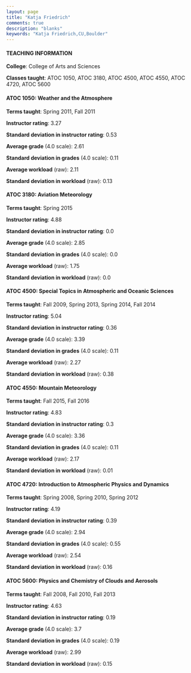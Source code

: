 ```yaml
---
layout: page
title: "Katja Friedrich" 
comments: true
description: "blanks"
keywords: "Katja Friedrich,CU,Boulder"
---
```

<head>
<script src="https://ajax.googleapis.com/ajax/libs/jquery/2.1.3/jquery.min.js"></script>
<script src="https://dl.dropboxusercontent.com/s/pc42nxpaw1ea4o9/highcharts.js?dl=0"></script>
<!-- <script src="../assets/js/highcharts.js"></script> -->
<style type="text/css">@font-face {
	font-family: "Bebas Neue";
	src: url(https://www.filehosting.org/file/details/544349/BebasNeue Regular.otf) format("opentype");
	}
	h1.Bebas { 
		font-family: "Bebas Neue", Verdana, Tahoma;
	}
</style>
</head>
	   
#### TEACHING INFORMATION

**College**: College of Arts and Sciences

**Classes taught**: ATOC 1050, ATOC 3180, ATOC 4500, ATOC 4550, ATOC 4720, ATOC 5600

#### ATOC 1050: Weather and the Atmosphere

**Terms taught**: Spring 2011, Fall 2011

**Instructor rating**: 3.27

**Standard deviation in instructor rating**: 0.53

**Average grade** (4.0 scale): 2.61

**Standard deviation in grades** (4.0 scale): 0.11

**Average workload** (raw): 2.11

**Standard deviation in workload** (raw): 0.13

#### ATOC 3180: Aviation Meteorology

**Terms taught**: Spring 2015

**Instructor rating**: 4.88

**Standard deviation in instructor rating**: 0.0

**Average grade** (4.0 scale): 2.85

**Standard deviation in grades** (4.0 scale): 0.0

**Average workload** (raw): 1.75

**Standard deviation in workload** (raw): 0.0

#### ATOC 4500: Special Topics in Atmospheric and Oceanic Sciences

**Terms taught**: Fall 2009, Spring 2013, Spring 2014, Fall 2014

**Instructor rating**: 5.04

**Standard deviation in instructor rating**: 0.36

**Average grade** (4.0 scale): 3.39

**Standard deviation in grades** (4.0 scale): 0.11

**Average workload** (raw): 2.27

**Standard deviation in workload** (raw): 0.38

#### ATOC 4550: Mountain Meteorology

**Terms taught**: Fall 2015, Fall 2016

**Instructor rating**: 4.83

**Standard deviation in instructor rating**: 0.3

**Average grade** (4.0 scale): 3.36

**Standard deviation in grades** (4.0 scale): 0.11

**Average workload** (raw): 2.17

**Standard deviation in workload** (raw): 0.01

#### ATOC 4720: Introduction to Atmospheric Physics and Dynamics

**Terms taught**: Spring 2008, Spring 2010, Spring 2012

**Instructor rating**: 4.19

**Standard deviation in instructor rating**: 0.39

**Average grade** (4.0 scale): 2.94

**Standard deviation in grades** (4.0 scale): 0.55

**Average workload** (raw): 2.54

**Standard deviation in workload** (raw): 0.16

#### ATOC 5600: Physics and Chemistry of Clouds and Aerosols

**Terms taught**: Fall 2008, Fall 2010, Fall 2013

**Instructor rating**: 4.63

**Standard deviation in instructor rating**: 0.19

**Average grade** (4.0 scale): 3.7

**Standard deviation in grades** (4.0 scale): 0.19

**Average workload** (raw): 2.99

**Standard deviation in workload** (raw): 0.15

